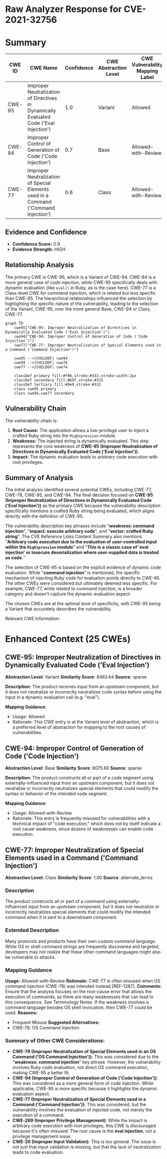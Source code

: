 # Raw Analyzer Response for CVE-2021-32756

# Summary
| CWE ID | CWE Name | Confidence | CWE Abstraction Level | CWE Vulnerability Mapping Label | CWE-Vulnerability Mapping Notes |
|---|---|---|---|---|---|
| CWE-95 | Improper Neutralization of Directives in Dynamically Evaluated Code ('Eval Injection') | 1.0 | Variant | Allowed | Primary CWE |
| CWE-94 | Improper Control of Generation of Code ('Code Injection') | 0.7 | Base | Allowed-with-Review | Secondary Candidate |
| CWE-77 | Improper Neutralization of Special Elements used in a Command ('Command Injection') | 0.6 | Class | Allowed-with-Review | Secondary Candidate |

## Evidence and Confidence

*   **Confidence Score:** 0.9
*   **Evidence Strength:** HIGH

## Relationship Analysis
The primary CWE is CWE-95, which is a Variant of CWE-94. CWE-94 is a more general case of code injection, while CWE-95 specifically deals with dynamic evaluation (like `eval()` in Ruby, as is the case here). CWE-77 is a Class-level CWE for command injection, which is related but less specific than CWE-95. The hierarchical relationships influenced the selection by highlighting the specific nature of the vulnerability, leading to the selection of the Variant, CWE-95, over the more general Base, CWE-94 or Class, CWE-77.

```mermaid
graph TD
    cwe95["CWE-95: Improper Neutralization of Directives in Dynamically Evaluated Code ('Eval Injection')"]
    cwe94["CWE-94: Improper Control of Generation of Code ('Code Injection')"]
    cwe77["CWE-77: Improper Neutralization of Special Elements used in a Command ('Command Injection')"]
    
    cwe95 -->|CHILDOF| cwe94
    cwe94 -->|CHILDOF| cwe74
    cwe77 -->|CHILDOF| cwe74
    
    classDef primary fill:#f96,stroke:#333,stroke-width:2px
    classDef secondary fill:#69f,stroke:#333
    classDef tertiary fill:#9e9,stroke:#333
    class cwe95 primary
    class cwe94,cwe77 secondary
```

## Vulnerability Chain
The vulnerability chain is:
1.  **Root Cause:** The application allows a low-privilege user to inject a crafted Ruby string into the `MiqExpression` module.
2.  **Weakness:** The injected string is dynamically evaluated. This step represents the core weakness of **CWE-95 (Improper Neutralization of Directives in Dynamically Evaluated Code ('Eval Injection'))**.
3.  **Impact:** The dynamic evaluation leads to arbitrary code execution with root privileges.

## Summary of Analysis
The initial analysis identified several potential CWEs, including CWE-77, CWE-78, CWE-95, and CWE-94. The final decision focused on **CWE-95 (Improper Neutralization of Directives in Dynamically Evaluated Code ('Eval Injection'))** as the primary CWE because the vulnerability description specifically mentions a crafted Ruby string being evaluated, which aligns directly with the definition of CWE-95.

The vulnerability description key phrases include "**weakness: command injection**", "**impact: execute arbitrary code**", and "**vector: crafted Ruby string**". The CVE Reference Links Content Summary also mentions "**Arbitrary code execution due to the evaluation of user-controlled input within the `MiqExpression` module**" and "**This is a classic case of 'eval injection' or insecure deserialization where user-supplied data is treated as code.**"

The selection of CWE-95 is based on the explicit evidence of dynamic code evaluation. While "**command injection**" is mentioned, the specific mechanism of injecting Ruby code for evaluation points directly to CWE-95. The other CWEs were considered but ultimately deemed less specific. For example, CWE-77, while related to command injection, is a broader category and doesn't capture the dynamic evaluation aspect.

The chosen CWEs are at the optimal level of specificity, with CWE-95 being a Variant that accurately describes the vulnerability.

Relevant CWE Information:

# Enhanced Context (25 CWEs)

## CWE-95: Improper Neutralization of Directives in Dynamically Evaluated Code ('Eval Injection')
**Abstraction Level**: Variant
**Similarity Score**: 8463.64
**Source**: sparse

**Description**:
The product receives input from an upstream component, but it does not neutralize or incorrectly neutralizes code syntax before using the input in a dynamic evaluation call (e.g. "eval").

**Mapping Guidance**:
- Usage: Allowed
- Rationale: This CWE entry is at the Variant level of abstraction, which is a preferred level of abstraction for mapping to the root causes of vulnerabilities.

## CWE-94: Improper Control of Generation of Code ('Code Injection')
**Abstraction Level**: Base
**Similarity Score**: 8075.60
**Source**: sparse

**Description**:
The product constructs all or part of a code segment using externally-influenced input from an upstream component, but it does not neutralize or incorrectly neutralizes special elements that could modify the syntax or behavior of the intended code segment.

**Mapping Guidance**:
- Usage: Allowed-with-Review
- Rationale: This entry is frequently misused for vulnerabilities with a technical impact of "code execution," which does not by itself indicate a root cause weakness, since dozens of weaknesses can enable code execution.

## CWE-77: Improper Neutralization of Special Elements used in a Command ('Command Injection')
**Abstraction Level:** Class
**Similarity Score**: 1.00
**Source**: alternate_terms

### Description
The product constructs all or part of a command using externally-influenced input from an upstream component, but it does not neutralize or incorrectly neutralizes special elements that could modify the intended command when it is sent to a downstream component.

### Extended Description
Many protocols and products have their own custom command language. While OS or shell command strings are frequently discovered and targeted, developers may not realize that these other command languages might also be vulnerable to attacks.

### Mapping Guidance
**Usage:** Allowed-with-Review
**Rationale:** CWE-77 is often misused when OS command injection (CWE-78) was intended instead [REF-1287].
**Comments:** Ensure that the analysis focuses on the root-cause error that allows the execution of commands, as there are many weaknesses that can lead to this consequence. See Terminology Notes. If the weakness involves a command language besides OS shell invocation, then CWE-77 could be used.
**Reasons:**
- Frequent Misuse
**Suggested Alternatives:**
- CWE-78: OS Command Injection

### Summary of Other CWE Considerations:

*   **CWE-78 (Improper Neutralization of Special Elements used in an OS Command ('OS Command Injection'))**: This was considered due to the "**weakness: command injection**" key phrase. However, the vulnerability involves Ruby code evaluation, not direct OS command execution, making CWE-95 a better fit.
*   **CWE-94 (Improper Control of Generation of Code ('Code Injection'))**: This was considered as a more general form of code injection. While applicable, CWE-95 is more specific because it highlights the dynamic evaluation aspect.
*   **CWE-77 (Improper Neutralization of Special Elements used in a Command ('Command Injection'))**: This was considered, but the vulnerability involves the evaluation of injected code, not merely the execution of a command.
*   **CWE-269 (Improper Privilege Management)**: While the impact is arbitrary code execution with root privileges, this CWE is discouraged because it's often misused. The root cause is the **eval injection**, not a privilege management issue.
*   **CWE-20 (Improper Input Validation)**: This is too general. The issue is not just that input validation is missing, but that the lack of neutralization leads to code evaluation.